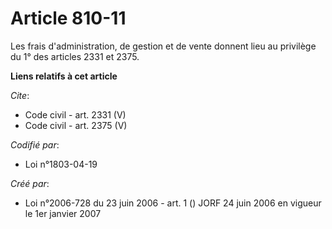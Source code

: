 # Article 810-11

Les frais d'administration, de gestion et de vente donnent lieu au privilège du 1° des articles 2331 et 2375.

**Liens relatifs à cet article**

_Cite_:

  - Code civil - art. 2331 (V)
  - Code civil - art. 2375 (V)

_Codifié par_:

  - Loi n°1803-04-19

_Créé par_:

  - Loi n°2006-728 du 23 juin 2006 - art. 1 () JORF 24 juin 2006 en vigueur le 1er janvier 2007
